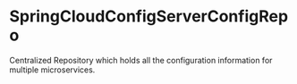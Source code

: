 # SpringCloudConfigServerConfigRepo

Centralized Repository which holds all the configuration information for multiple microservices.
